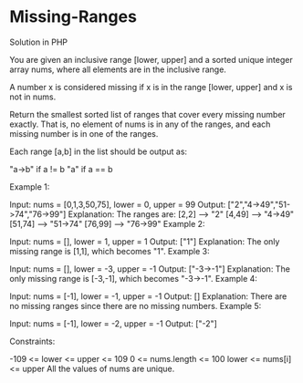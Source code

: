 # Missing-Ranges
Solution in PHP

You are given an inclusive range [lower, upper] and a sorted unique integer array nums, where all elements are in the inclusive range.

A number x is considered missing if x is in the range [lower, upper] and x is not in nums.

Return the smallest sorted list of ranges that cover every missing number exactly. That is, no element of nums is in any of the ranges, and each missing number is in one of the ranges.

Each range [a,b] in the list should be output as:

"a->b" if a != b
"a" if a == b
 

Example 1:

Input: nums = [0,1,3,50,75], lower = 0, upper = 99
Output: ["2","4->49","51->74","76->99"]
Explanation: The ranges are:
[2,2] --> "2"
[4,49] --> "4->49"
[51,74] --> "51->74"
[76,99] --> "76->99"
Example 2:

Input: nums = [], lower = 1, upper = 1
Output: ["1"]
Explanation: The only missing range is [1,1], which becomes "1".
Example 3:

Input: nums = [], lower = -3, upper = -1
Output: ["-3->-1"]
Explanation: The only missing range is [-3,-1], which becomes "-3->-1".
Example 4:

Input: nums = [-1], lower = -1, upper = -1
Output: []
Explanation: There are no missing ranges since there are no missing numbers.
Example 5:

Input: nums = [-1], lower = -2, upper = -1
Output: ["-2"]
 

Constraints:

-109 <= lower <= upper <= 109
0 <= nums.length <= 100
lower <= nums[i] <= upper
All the values of nums are unique.
